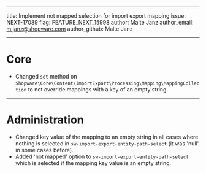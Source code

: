 ---
title: Implement not mapped selection for import export mapping
issue: NEXT-17089
flag: FEATURE_NEXT_15998
author: Malte Janz
author_email: m.janz@shopware.com 
author_github: Malte Janz
___
# Core
* Changed `set` method on `Shopware\Core\Content\ImportExport\Processing\Mapping\MappingCollection` to not override mappings with a key of an empty string.
___
# Administration
* Changed key value of the mapping to an empty string in all cases where nothing is selected in `sw-import-export-entity-path-select` (it was 'null' in some cases before).
* Added 'not mapped' option to `sw-import-export-entity-path-select` which is selected if the mapping key value is an empty string.
